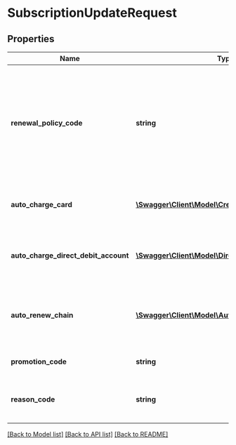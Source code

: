 # SubscriptionUpdateRequest

## Properties
Name | Type | Description | Notes
------------ | ------------- | ------------- | -------------
**renewal_policy_code** | **string** | The new renewal flag.  You must supply a credit card or bank account to use   automatic charge renewals (C). | [optional] 
**auto_charge_card** | [**\Swagger\Client\Model\CreditCardPaymentRequest**](CreditCardPaymentRequest.md) | The credit card to use for automatic renewals. | [optional] 
**auto_charge_direct_debit_account** | [**\Swagger\Client\Model\DirectDebitPaymentRequest**](DirectDebitPaymentRequest.md) | The direct debit account to use for automatic renewals. | [optional] 
**auto_renew_chain** | [**\Swagger\Client\Model\AutoRenewChain**](AutoRenewChain.md) | The Auto-renew chain information to use for automatic renewals | [optional] 
**promotion_code** | **string** | Renewal promotion pode | [optional] 
**reason_code** | **string** | Reason code to use for automatic renewals | [optional] 

[[Back to Model list]](../README.md#documentation-for-models) [[Back to API list]](../README.md#documentation-for-api-endpoints) [[Back to README]](../README.md)


